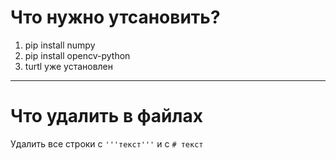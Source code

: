 # Что нужно утсановить?
 1. pip install numpy
 2. pip install opencv-python
 3. turtl уже установлен
____
# Что удалить в файлах
Удалить все строки с
```'''текст'''``` и с ```# текст```

    
